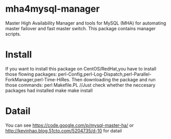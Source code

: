 # mha4mysql-manager 
  Master High Availability Manager and tools for MySQL (MHA) for automating master failover and fast master switch.
  This package contains manager scripts.
# Install
  If you want to install this package on CentOS/RedHat,you have to install those flowing packages:
     perl-Config,perl-Log-Dispatch,perl-Parallel-ForkManager,perl-Time-HiRes.
  Then downloading the package and run those commands:
     perl Makefile.PL  //Just check whether the neccesary packages had installed
     make
     make install

# Datail
  You can see https://code.google.com/p/mysql-master-ha/ or http://kevinhao.blog.51cto.com/5204735/d-10 for datail
